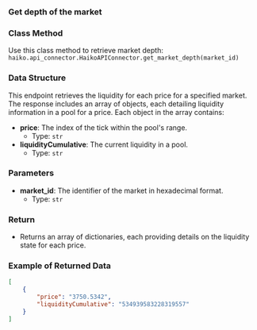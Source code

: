### Get depth of the market

### Class Method
Use this class method to retrieve market depth:
`haiko.api_connector.HaikoAPIConnector.get_market_depth(market_id)`

### Data Structure
This endpoint retrieves the liquidity for each price for a specified market.
The response includes an array of objects, each detailing liquidity information in a pool for a price.
Each object in the array contains:
- **price**: The index of the tick within the pool's range.
  - Type: `str`
- **liquidityCumulative**: The current liquidity in a pool.
  - Type: `str`

### Parameters
- **market_id**: The identifier of the market in hexadecimal format.
  - Type: `str`

### Return
- Returns an array of dictionaries, each providing details on the liquidity state for each price.

### Example of Returned Data
```json
[
    {
        "price": "3750.5342",
        "liquidityCumulative": "534939583228319557"
    }
]
```

